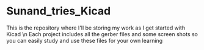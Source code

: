 # Sunand_tries_Kicad
This is the repository where I'll be storing my work as I get started with Kicad
\n Each project includes all the gerber files and some screen shots so you can easily study and use these files for your own learning
